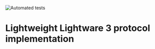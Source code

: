 ![Automated tests](https://github.com/fejesd/lwnoodle/actions/workflows/node.js.yml/badge.svg)

# Lightweight Lightware 3 protocol implementation

